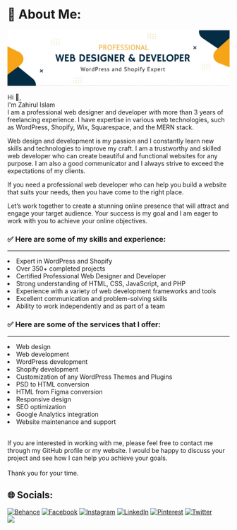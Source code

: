 # 💫 About Me:
![Developer Zahir](https://raw.githubusercontent.com/developer-zahir/developer-zahir/main/developer%20%20zahir.jpeg)

Hi 👋, <br>
I'm Zahirul Islam <br>
I am a professional web designer and developer with more than 3 years of  freelancing experience. I have expertise in various web technologies, such as WordPress, Shopify, Wix, Squarespace, and the MERN stack.

Web design and development is my passion and I constantly learn new skills and technologies to improve my craft. I am a trustworthy and skilled web developer who can create beautiful and functional websites for any purpose. I am also a good communicator and I always strive to exceed the expectations of my clients.

If you need a professional web developer who can help you build a website that suits your needs, then you have come to the right place.

Let’s work together to create a stunning online presence that will attract and engage your target audience. Your success is my goal and I am eager to work with you to achieve your online objectives.
<br>

### ✅ Here are some of my skills and experience:
<hr>
   <li>Expert in WordPress and Shopify                                     </li>
   <li>Over 350+ completed projects                                       
   <li>Certified Professional Web Designer and Developer               
   <li>Strong understanding of HTML, CSS, JavaScript, and PHP          
   <li>Experience with a variety of web development frameworks and tools   </li> 
   <li>Excellent communication and problem-solving skills                  </li>
   <li>Ability to work independently and as part of a team                 </li>

### ✅ Here are some of the services that I offer:
<hr>
<li>Web design                                                      </li>
<li>Web development                                                 </li>
<li>WordPress development                                           </li>  
<li>Shopify development                                             </li>
<li>Customization of any WordPress Themes and Plugins               </li>          
<li>PSD to HTML conversion                                          </li>   
<li>HTML from Figma conversion                                      </li>       
<li>Responsive design                                               </li>
<li>SEO optimization                                                </li>
<li>Google Analytics integration                                    </li>         
<li>Website maintenance and support                                 </li>          


<br>If you are interested in working with me, please feel free to contact me through my GitHub profile or my website. I would be happy to discuss your project and see how I can help you achieve your goals.<br><br>Thank you for your time.


## 🌐 Socials:
[![Behance](https://img.shields.io/badge/Behance-1769ff?logo=behance&logoColor=white)](https://www.behance.net/developer-zahir) [![Facebook](https://img.shields.io/badge/Facebook-%231877F2.svg?logo=Facebook&logoColor=white)](https://facebook.com/developerzahir/) [![Instagram](https://img.shields.io/badge/Instagram-%23E4405F.svg?logo=Instagram&logoColor=white)](https://instagram.com/developerzahir) [![LinkedIn](https://img.shields.io/badge/LinkedIn-%230077B5.svg?logo=linkedin&logoColor=white)](https://linkedin.com/in/developer-zahir) [![Pinterest](https://img.shields.io/badge/Pinterest-%23E60023.svg?logo=Pinterest&logoColor=white)](https://pinterest.com/developer_zahir) [![Twitter](https://img.shields.io/badge/Twitter-%231DA1F2.svg?logo=Twitter&logoColor=white)](https://twitter.com/developerzahir ) <br>
[![](https://visitcount.itsvg.in/api?id=developer-zahir&label=Profile%20Views&icon=5&pretty=false)](https://visitcount.itsvg.in)
<!-- 
# 📊 GitHub Stats:
![](https://github-readme-stats.vercel.app/api?username=developer-zahir&theme=react&hide_border=false&include_all_commits=true&count_private=true)<br/>
![](https://github-readme-streak-stats.herokuapp.com/?user=developer-zahir&theme=react&hide_border=false)<br/>
![](https://github-readme-stats.vercel.app/api/top-langs/?username=developer-zahir&theme=react&hide_border=false&include_all_commits=true&count_private=true&layout=compact)
 -->


<!-- Proudly created with GPRM ( https://gprm.itsvg.in ) -->
